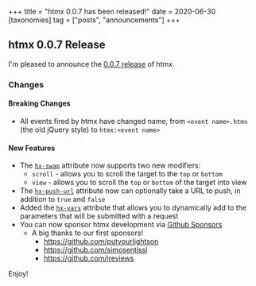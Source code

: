 +++
title = "htmx 0.0.7 has been released!"
date = 2020-06-30
[taxonomies]
tag = ["posts", "announcements"]
+++

## htmx 0.0.7 Release

I'm pleased to announce the [0.0.7 release](https://unpkg.com/browse/htmx.org@0.0.7/) of htmx.

### Changes

#### Breaking Changes

* All events fired by htmx have changed name, from `<event name>.htmx` (the old jQuery style) to `htmx:<event name>`

#### New Features

* The [`hx-swap`](/attributes/hx-swap) attribute now supports two new modifiers:
    * `scroll` - allows you to scroll the target to the `top` or `bottom`
    * `view` - allows you to scroll the `top` or `bottom` of the target into view
* The [`hx-push-url`](/attributes/hx-push-url) attribute now can optionally take a URL to push, in addition to `true` and `false`
* Added the [`hx-vars`](/attributes/hx-vars) attribute that allows you to dynamically add to the parameters that will be submitted with a request
* You can now sponsor htmx development via [Github Sponsors](https://github.com/sponsors/bigskysoftware)
    * A big thanks to our first sponsors!
        * <https://github.com/putyourlightson>
        * <https://github.com/simosentissi>
        * <https://github.com/jreviews>


Enjoy!
